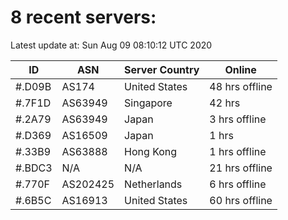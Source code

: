 # 8 recent servers:

Latest update at: Sun Aug 09 08:10:12 UTC 2020

| ID | ASN | Server Country | Online |
| -- | --- | -------------- | ------ |
| #.D09B | AS174 | United States | 48 hrs offline |
| #.7F1D | AS63949 | Singapore | 42 hrs |
| #.2A79 | AS63949 | Japan | 3 hrs offline |
| #.D369 | AS16509 | Japan | 1 hrs |
| #.33B9 | AS63888 | Hong Kong | 1 hrs offline |
| #.BDC3 | N/A | N/A | 21 hrs offline |
| #.770F | AS202425 | Netherlands | 6 hrs offline |
| #.6B5C | AS16913 | United States | 60 hrs offline |


